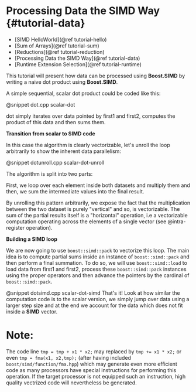 # Processing Data the SIMD Way {#tutorial-data}

- [SIMD HelloWorld](@ref tutorial-hello)
- [Sum of Arrays](@ref tutorial-sum)
- [Reductions](@ref tutorial-reduction)
- [Processing Data the SIMD Way](@ref tutorial-data)
- [Runtime Extension Selection](@ref tutorial-runtime)

This tutorial will present how data can be processed using **Boost.SIMD** by writing a naive dot
product using **Boost.SIMD**.

A simple sequential, scalar dot product could be coded like this:

@snippet dot.cpp scalar-dot

dot simply iterates over data pointed by first1 and first2, computes the product of this
data and then sums them.

**Transition from scalar to SIMD code**

In this case the algorithm is clearly vectorizable, let's unroll the loop arbitrarily to show the
inherent data parallelism:

@snippet dotunroll.cpp scalar-dot-unroll

The algorithm is split into two parts:

First, we loop over each element inside both datasets and multiply them and then, we sum the
intermediate values into the final result.

By unrolling this pattern arbitrarily, we expose the fact that the multiplication between the two
dataset is purely "vertical" and so, is vectorizable. The sum of the partial results itself is a
"horizontal" operation, i.e a vectorizable computation operating across the elements of a single
vector (see @intra-register operation).

**Building a SIMD loop**

We are now going to use `boost::simd::pack` to vectorize this loop. The main idea is to compute
partial sums inside an instance of `boost::simd::pack` and then perform a final summation. To do so,
we will use `boost::simd::load` to load data from first1 and first2, process these `boost::simd::pack`
instances using the proper operators and then advance the pointers by the cardinal of `boost::simd::pack`.

@snippet dotsimd.cpp scalar-dot-simd
That's it! Look at how similar the computation code is to the scalar version, we simply jump over data
using a larger step size and at the end we account for the data which does not fit inside a __SIMD__
vector.

# Note:

The code line `tmp = tmp + x1 * x2;` may replaced by
`tmp += x1 * x2;` or even `tmp = fma(x1, x2,tmp);` (after having included `boost/simd/function/fma.hpp`)
which may generate even more efficient code as many processors have special instructions for performing
this operation. If the target processor is not equipped such an instruction, high quality vectrized
code will nevertheless be generated.
